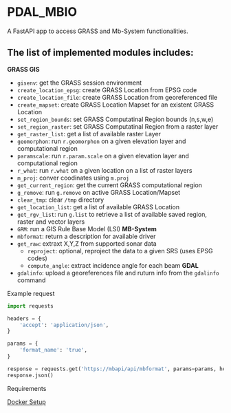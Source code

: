 # PDAL_MBIO

A FastAPI app to access GRASS and Mb-System functionalities.

## The list of implemented modules includes:
**GRASS GIS**
* `gisenv`: get the GRASS session environment 
* `create_location_epsg`: create GRASS Location from EPSG code
*  `create_location_file`: create GRASS Location from georeferenced file
*  `create_mapset`: create GRASS Location Mapset for an existent GRASS Location
*  `set_region_bounds`: set GRASS Computatinal Region bounds (n,s,w,e)
*  `set_region_raster`: set GRASS Computatinal Region from a raster layer
*  `get_raster_list`: get a list of available raster Layer
*  `geomorphon`: run `r.geomorphon` on a given elevation layer and computational region
*  `paramscale`: run `r.param.scale` on a given elevation layer and computational region
*  `r_what`: run `r.what` on a given location on a list of raster layers
*  `m_proj`: conver coodinates using `m.proj`
*  `get_current_region`: get the current GRASS computational region
*  `g_remove`: run `g.remove` on active GRASS Location/Mapset
*  `clear_tmp`: clear `/tmp` directory
*  `get_location_list`: get a list of available GRASS Location
*  `get_rgv_list`: run `g.list` to retrieve a list of available saved region, raster and vector layers
*  `GRM`: run a GIS Rule Base Model (LSI)
**MB-System**
* `mbformat`: return a description for available driver
* `get_raw`: extraxt X,Y,Z from supported sonar data
  * `reproject`: optional, reproject the data to a given SRS (uses EPSG codes)
  * `compute_angle`: extract incidence angle for each beam
**GDAL**
* `gdalinfo`: upload a georeferences file and ruturn info from the `gdalinfo` command

Example request


```python
import requests

headers = {
    'accept': 'application/json',
}

params = {
    'format_name': 'true',
}

response = requests.get('https://mbapi/api/mbformat', params=params, headers=headers)
response.json()
```

Requirements

[Docker Setup](docker/README.md)

